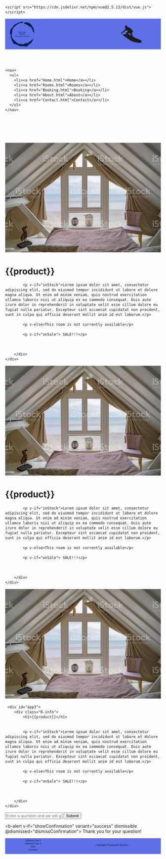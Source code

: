 <!DOCTYPE html>
<html>
<head>
  <link rel="stylesheet" type="text/css" href="style.css">
  <title>Rooms Vue Page</title>
  <script>  




</script>
</head>
<body>

<!-- CDN installation of Vue.js -->
	<script src="https://cdn.jsdelivr.net/npm/vue@2.5.13/dist/vue.js"></script>
<!--The link to the CND can be found here: "https://v2.vuejs.org/v2/guide/installation.html#CDN" -->

  <header>
	   <div class="headerdiv">
			<img src="Header Image.png" alt="Header Image">
		</div>
	</header>
  
<!-- NAVIGATION BAR -->
	<nav>
      <ul>
        <li><a href="Home.html">Home</a></li>
        <li><a href="Rooms.html">Rooms</a></li>
        <li><a href="Booking.html">Booking</a></li>
        <li><a href="About.html">About</a></li>
        <li><a href="Contact.html">Contact</a></li>
      </ul>
    </nav>
  


  
  <br>
  <br>
  <br>
  <br>
  <br>
  
  <!-- CONTAINER CONTAINING TEXT AND IMAGE ROOM 1 -->
  
<div class="Room-container">
  <img src="Room-Image.JPG" alt="Image">
<!-- VUE APP 1 -->
	 <div id="app1">
		<div class="R-info">
			<h1>{{product}}</h1>
		  
		  
			<p v-if="inStock">Lorem ipsum dolor sit amet, consectetur adipiscing elit, sed do eiusmod tempor incididunt ut labore et dolore magna aliqua. Ut enim ad minim veniam, quis nostrud exercitation ullamco laboris nisi ut aliquip ex ea commodo consequat. Duis aute irure dolor in reprehenderit in voluptate velit esse cillum dolore eu fugiat nulla pariatur. Excepteur sint occaecat cupidatat non proident, sunt in culpa qui officia deserunt mollit anim id est laborum.</p>
			
			<p v-else>This room is not currently available</p>
			
			<p v-if="onSale"> SALE!!!</p>

			

		</div>
	</div>
</div>

  <!-- CONTAINER CONTAINING TEXT AND IMAGE ROOM 2 -->

<div class="Room-container">
  <img src="Room-Image.JPG" alt="Image">
<!-- VUE APP 2 -->
	 <div id="app2">
		<div class="R-info">
			<h1>{{product}}</h1>
		  
		  
			<p v-if="inStock">Lorem ipsum dolor sit amet, consectetur adipiscing elit, sed do eiusmod tempor incididunt ut labore et dolore magna aliqua. Ut enim ad minim veniam, quis nostrud exercitation ullamco laboris nisi ut aliquip ex ea commodo consequat. Duis aute irure dolor in reprehenderit in voluptate velit esse cillum dolore eu fugiat nulla pariatur. Excepteur sint occaecat cupidatat non proident, sunt in culpa qui officia deserunt mollit anim id est laborum.</p>
			
			<p v-else>This room is not currently available</p>
			
			<p v-if="onSale"> SALE!!!</p>

			

		</div>
	</div>
</div>

  <!-- CONTAINER CONTAINING TEXT AND IMAGE ROOM 3 -->

<div class="Room-container">
  <img src="Room-Image.JPG" alt="Image">

<!-- VUE APP 3 -->
	 <div id="app3">
		<div class="R-info">
			<h1>{{product}}</h1>
		  
		  
			<p v-if="inStock">Lorem ipsum dolor sit amet, consectetur adipiscing elit, sed do eiusmod tempor incididunt ut labore et dolore magna aliqua. Ut enim ad minim veniam, quis nostrud exercitation ullamco laboris nisi ut aliquip ex ea commodo consequat. Duis aute irure dolor in reprehenderit in voluptate velit esse cillum dolore eu fugiat nulla pariatur. Excepteur sint occaecat cupidatat non proident, sunt in culpa qui officia deserunt mollit anim id est laborum.</p>
			
			<p v-else>This room is not currently available</p>
			
			<p v-if="onSale"> SALE!!!</p>

			

		</div>
	</div>
</div>
	
	
<!-- VUE APP 4 FEEDBACK -->	
<div id="app-4">
  <form @submit.prevent="submitFeedback">
    <input v-model="message" placeholder="Enter a question and we will get back to you" class="feedback-input" />
    <button type="submit">Submit</button>
  </form>

  <b-alert v-if="showConfirmation" variant="success" dismissible @dismissed="dismissConfirmation">
    Thank you for your question!
  </b-alert>
</div>


<script>
<!-- VUE APP 1 -->
var app1 = new Vue({
  el: '#app1',
  data: {
    product: 'Room Option 1', //Room Heading
    inStock: true, //Availability
    onSale: true, //Sale
    
  }
})


<!-- VUE APP 2 -->
var app2 = new Vue({
  el: '#app2',
  data: {
    product: 'Room Option 2',
    inStock: true,
    onSale: false,
    
  }
})

<!-- VUE APP 3 -->
var app3 = new Vue({
  el: '#app3',
  data: {
    product: 'Room Option 3',
    inStock: false,
    onSale: true,
    
  }
})

<!-- VUE APP 4 -->
var app4 = new Vue({
  el: '#app-4',
  data: {
    message: '',
    showConfirmation: false
  },
  methods: {
    submitFeedback: function () {
      // Perform actions with the submitted feedback here
      console.log('Feedback submitted:', this.message);
      
      // Show the confirmation message
      this.showConfirmation = true;
      
      // Clear the input field
      this.message = '';
    },
    dismissConfirmation: function () {
      // Dismiss the confirmation message
      this.showConfirmation = false;
    }
  }
});


 </script>	
	
 
<footer>
  <img src="Footer Image.png" alt="Footer Image">
  </footer>
</body>
</html>

